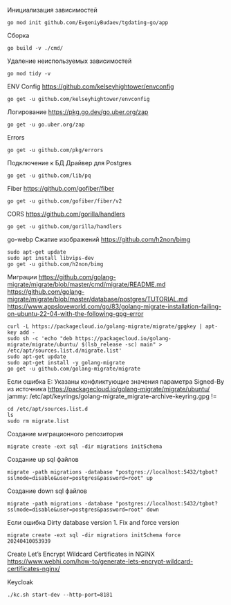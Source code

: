 Инициализация зависимостей
```
go mod init github.com/EvgeniyBudaev/tgdating-go/app
```

Сборка
```
go build -v ./cmd/
```

Удаление неиспользуемых зависимостей
```
go mod tidy -v
```

ENV Config
https://github.com/kelseyhightower/envconfig
```
go get -u github.com/kelseyhightower/envconfig
```

Логирование
https://pkg.go.dev/go.uber.org/zap

```
go get -u go.uber.org/zap
```

Errors
```
go get -u github.com/pkg/errors
```

Подключение к БД
Драйвер для Postgres
```
go get -u github.com/lib/pq
```

Fiber
https://github.com/gofiber/fiber
```
go get -u github.com/gofiber/fiber/v2
```

CORS
https://github.com/gorilla/handlers
```
go get -u github.com/gorilla/handlers
```

go-webp Сжатие изображений
https://github.com/h2non/bimg
```
sudo apt-get update
sudo apt install libvips-dev
go get -u github.com/h2non/bimg
```

Миграции
https://github.com/golang-migrate/migrate/blob/master/cmd/migrate/README.md
https://github.com/golang-migrate/migrate/blob/master/database/postgres/TUTORIAL.md
https://www.appsloveworld.com/go/83/golang-migrate-installation-failing-on-ubuntu-22-04-with-the-following-gpg-error
```
curl -L https://packagecloud.io/golang-migrate/migrate/gpgkey | apt-key add -
sudo sh -c 'echo "deb https://packagecloud.io/golang-migrate/migrate/ubuntu/ $(lsb_release -sc) main" > /etc/apt/sources.list.d/migrate.list'
sudo apt-get update
sudo apt-get install -y golang-migrate
go get -u github.com/golang-migrate/migrate
```

Если ошибка E: Указаны конфликтующие значения параметра Signed-By из источника
https://packagecloud.io/golang-migrate/migrate/ubuntu/
jammy: /etc/apt/keyrings/golang-migrate_migrate-archive-keyring.gpg !=
```
cd /etc/apt/sources.list.d
ls
sudo rm migrate.list
```

Создание миграционного репозитория
```
migrate create -ext sql -dir migrations initSchema
```

Создание up sql файлов
```
migrate -path migrations -database "postgres://localhost:5432/tgbot?sslmode=disable&user=postgres&password=root" up
```

Создание down sql файлов
```
migrate -path migrations -database "postgres://localhost:5432/tgbot?sslmode=disable&user=postgres&password=root" down
```

Если ошибка Dirty database version 1. Fix and force version
```
migrate create -ext sql -dir migrations initSchema force 20240410053939
```

Create Let’s Encrypt Wildcard Certificates in NGINX
https://www.webhi.com/how-to/generate-lets-encrypt-wildcard-certificates-nginx/

Keycloak
```
./kc.sh start-dev --http-port=8181
```
